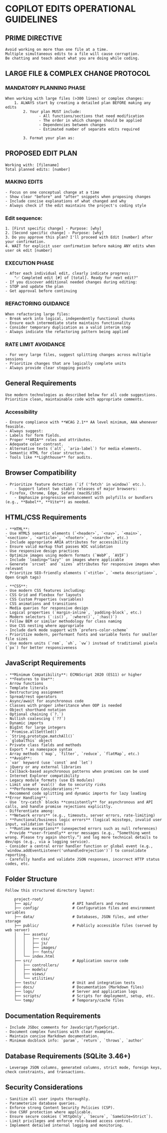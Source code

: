 # COPILOT EDITS OPERATIONAL GUIDELINES

## PRIME DIRECTIVE

    Avoid working on more than one file at a time.
    Multiple simultaneous edits to a file will cause corruption.
    Be chatting and teach about what you are doing while coding.

## LARGE FILE & COMPLEX CHANGE PROTOCOL

### MANDATORY PLANNING PHASE

    When working with large files (>300 lines) or complex changes:
    	1. ALWAYS start by creating a detailed plan BEFORE making any edits
            2. Your plan MUST include:
                   - All functions/sections that need modification
                   - The order in which changes should be applied
                   - Dependencies between changes
                   - Estimated number of separate edits required

            3. Format your plan as:

## PROPOSED EDIT PLAN

    Working with: [filename]
    Total planned edits: [number]

### MAKING EDITS

    - Focus on one conceptual change at a time
    - Show clear "before" and "after" snippets when proposing changes
    - Include concise explanations of what changed and why
    - Always check if the edit maintains the project's coding style

### Edit sequence:

    1. [First specific change] - Purpose: [why]
    2. [Second specific change] - Purpose: [why]
    3. Do you approve this plan? I'll proceed with Edit [number] after your confirmation.
    4. WAIT for explicit user confirmation before making ANY edits when user ok edit [number]

### EXECUTION PHASE

    - After each individual edit, clearly indicate progress:
    	"✅ Completed edit [#] of [total]. Ready for next edit?"
    - If you discover additional needed changes during editing:
    - STOP and update the plan
    - Get approval before continuing

### REFACTORING GUIDANCE

    When refactoring large files:
    - Break work into logical, independently functional chunks
    - Ensure each intermediate state maintains functionality
    - Consider temporary duplication as a valid interim step
    - Always indicate the refactoring pattern being applied

### RATE LIMIT AVOIDANCE

    - For very large files, suggest splitting changes across multiple sessions
    - Prioritize changes that are logically complete units
    - Always provide clear stopping points

## General Requirements

    Use modern technologies as described below for all code suggestions. Prioritize clean, maintainable code with appropriate comments.

### Accessibility

    - Ensure compliance with **WCAG 2.1** AA level minimum, AAA whenever feasible.
    - Always suggest:
    - Labels for form fields.
    - Proper **ARIA** roles and attributes.
    - Adequate color contrast.
    - Alternative texts (`alt`, `aria-label`) for media elements.
    - Semantic HTML for clear structure.
    - Tools like **Lighthouse** for audits.

## Browser Compatibility

    - Prioritize feature detection (`if ('fetch' in window)` etc.).
        - Support latest two stable releases of major browsers:
    - Firefox, Chrome, Edge, Safari (macOS/iOS)
        - Emphasize progressive enhancement with polyfills or bundlers (e.g., **Babel**, **Vite**) as needed.

## HTML/CSS Requirements

    - **HTML**:
    - Use HTML5 semantic elements (`<header>`, `<nav>`, `<main>`, `<section>`, `<article>`, `<footer>`, `<search>`, etc.)
    - Include appropriate ARIA attributes for accessibility
    - Ensure valid markup that passes W3C validation
    - Use responsive design practices
    - Optimize images using modern formats (`WebP`, `AVIF`)
    - Include `loading="lazy"` on images where applicable
    - Generate `srcset` and `sizes` attributes for responsive images when relevant
    - Prioritize SEO-friendly elements (`<title>`, `<meta description>`, Open Graph tags)

    - **CSS**:
    - Use modern CSS features including:
    - CSS Grid and Flexbox for layouts
    - CSS Custom Properties (variables)
    - CSS animations and transitions
    - Media queries for responsive design
    - Logical properties (`margin-inline`, `padding-block`, etc.)
    - Modern selectors (`:is()`, `:where()`, `:has()`)
    - Follow BEM or similar methodology for class naming
    - Use CSS nesting where appropriate
    - Include dark mode support with `prefers-color-scheme`
    - Prioritize modern, performant fonts and variable fonts for smaller file sizes
    - Use modern units (`rem`, `vh`, `vw`) instead of traditional pixels (`px`) for better responsiveness

## JavaScript Requirements

    - **Minimum Compatibility**: ECMAScript 2020 (ES11) or higher
    - **Features to Use**:
    - Arrow functions
    - Template literals
    - Destructuring assignment
    - Spread/rest operators
    - Async/await for asynchronous code
    - Classes with proper inheritance when OOP is needed
    - Object shorthand notation
    - Optional chaining (`?.`)
    - Nullish coalescing (`??`)
    - Dynamic imports
    - BigInt for large integers
    - `Promise.allSettled()`
    - `String.prototype.matchAll()`
    - `globalThis` object
    - Private class fields and methods
    - Export * as namespace syntax
    - Array methods (`map`, `filter`, `reduce`, `flatMap`, etc.)
    - **Avoid**:
    - `var` keyword (use `const` and `let`)
    - jQuery or any external libraries
    - Callback-based asynchronous patterns when promises can be used
    - Internet Explorer compatibility
    - Legacy module formats (use ES modules)
    - Limit use of `eval()` due to security risks
    - **Performance Considerations:**
    - Recommend code splitting and dynamic imports for lazy loading
    **Error Handling**:
    - Use `try-catch` blocks **consistently** for asynchronous and API calls, and handle promise rejections explicitly.
    - Differentiate among:
    - **Network errors** (e.g., timeouts, server errors, rate-limiting)
    - **Functional/business logic errors** (logical missteps, invalid user input, validation failures)
    - **Runtime exceptions** (unexpected errors such as null references)
    - Provide **user-friendly** error messages (e.g., “Something went wrong. Please try again shortly.”) and log more technical details to dev/ops (e.g., via a logging service).
    - Consider a central error handler function or global event (e.g., `window.addEventListener('unhandledrejection')`) to consolidate reporting.
    - Carefully handle and validate JSON responses, incorrect HTTP status codes, etc.

## Folder Structure

    Follow this structured directory layout:

    	project-root/
    	├── api/                  # API handlers and routes
    	├── config/               # Configuration files and environment variables
    	├── data/                 # Databases, JSON files, and other storage
    	├── public/               # Publicly accessible files (served by web server)
    	│   ├── assets/
    	│   │   ├── css/
    	│   │   ├── js/
    	│   │   ├── images/
    	│   │   ├── fonts/
    	│   └── index.html
    	├── src/                  # Application source code
    	│   ├── controllers/
    	│   ├── models/
    	│   ├── views/
    	│   └── utilities/
    	├── tests/                # Unit and integration tests
    	├── docs/                 # Documentation (Markdown files)
    	├── logs/                 # Server and application logs
    	├── scripts/              # Scripts for deployment, setup, etc.
    	└── temp/                 # Temporary/cache files

## Documentation Requirements

    - Include JSDoc comments for JavaScript/TypeScript.
    - Document complex functions with clear examples.
    - Maintain concise Markdown documentation.
    - Minimum docblock info: `param`, `return`, `throws`, `author`

## Database Requirements (SQLite 3.46+)

    - Leverage JSON columns, generated columns, strict mode, foreign keys, check constraints, and transactions.

## Security Considerations

    - Sanitize all user inputs thoroughly.
    - Parameterize database queries.
    - Enforce strong Content Security Policies (CSP).
    - Use CSRF protection where applicable.
    - Ensure secure cookies (`HttpOnly`, `Secure`, `SameSite=Strict`).
    - Limit privileges and enforce role-based access control.
    - Implement detailed internal logging and monitoring.
